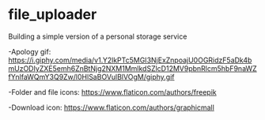 # file_uploader

Building a simple version of a personal storage service

-Apology gif: https://i.giphy.com/media/v1.Y2lkPTc5MGI3NjExZnpoajU0OGRidzF5aDk4bmUzODIyZXE5emh6ZnBtNjg2NXM1MmlkdSZlcD12MV9pbnRlcm5hbF9naWZfYnlfaWQmY3Q9Zw/l0HlSaBOVulBlVOgM/giphy.gif

-Folder and file icons: https://www.flaticon.com/authors/freepik

-Download icon: https://www.flaticon.com/authors/graphicmall
